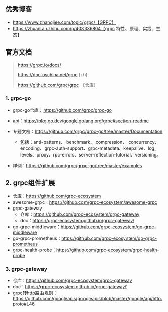 ## 优秀博客

- https://www.zhangjiee.com/topic/grpc/【GRPC】
- https://zhuanlan.zhihu.com/p/403336804【grpc 特性、原理、实践、生态】

## 官方文档

> https://grpc.io/docs/ 
>
> https://doc.oschina.net/grpc (zh)
>
> https://github.com/grpc/grpc （仓库）

### 1. grpc-go

- grpc-go仓库：https://github.com/grpc/grpc-go

- api：https://pkg.go.dev/google.golang.org/grpc#section-readme
- 专题文档：https://github.com/grpc/grpc-go/tree/master/Documentation
  - 包括：anti-patterns、 benchmark、 compression、 concurrency、encoding、grpc-auth-support、grpc-metadata、keepalive、log_ levels、proxy、rpc-errors、server-reflection-tutorial、versioning。
- 样例：https://github.com/grpc/grpc-go/tree/master/examples

## 2. grpc组件扩展

- 仓库：https://github.com/grpc-ecosystem
- awesome-grpc：https://github.com/grpc-ecosystem/awesome-grpc
- grpc-gateway
  - 仓库：https://github.com/grpc-ecosystem/grpc-gateway
  - doc：https://grpc-ecosystem.github.io/grpc-gateway/
- go-grpc-middleware：https://github.com/grpc-ecosystem/go-grpc-middleware
- go-grpc-prometheus：https://github.com/grpc-ecosystem/go-grpc-prometheus
- grpc-health-probe：https://github.com/grpc-ecosystem/grpc-health-probe

### 3. grpc-gateway

- 仓库：https://github.com/grpc-ecosystem/grpc-gateway
- doc：https://grpc-ecosystem.github.io/grpc-gateway/
- grpc转http路由规则：https://github.com/googleapis/googleapis/blob/master/google/api/http.proto#L46